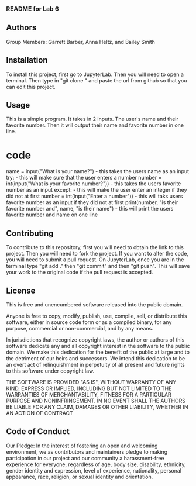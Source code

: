 ### README for Lab 6

## Authors

Group Members: Garrett Barber, Anna Heltz, and Bailey Smith

## Installation

To install this project, first go to JupyterLab. Then you will need to open a terminal. Then type in "git clone " and paste the url
from github so that you can edit this project.

## Usage

This is a simple program. It takes in 2 inputs. The user's name and their favorite number. Then it will output their
name and favorite number in one line. 

# code

name = input("What is your name?")                                   - this takes the users name as an input
try:                                                                 - this will make sure that the user enters a number
    number = int(input("What is your favorite number?"))             - this takes the users favorite number as an input
except:                                                              - this will make the user enter an integer if they did not at first
    number = int(input("Enter a number"))                            - this will taks users favorite number as an input if they did not at first
print(number, "is their favorite number and", name, "is their name") - this will print the users favorite number and name on one line

## Contributing

To contribute to this repository, first you will need to obtain the link to this project. Then you will need to fork the project. If you want
to alter the code, you will need to submit a pull request. On JupyterLab, once you are in the terminal type "git add ." then "git commit" and then "git push". This will save your work to the original code if the pull request is accepted. 

## License

This is free and unencumbered software released into the public domain.

Anyone is free to copy, modify, publish, use, compile, sell, or
distribute this software, either in source code form or as a compiled
binary, for any purpose, commercial or non-commercial, and by any
means.

In jurisdictions that recognize copyright laws, the author or authors
of this software dedicate any and all copyright interest in the
software to the public domain. We make this dedication for the benefit
of the public at large and to the detriment of our heirs and
successors. We intend this dedication to be an overt act of
relinquishment in perpetuity of all present and future rights to this
software under copyright law.

THE SOFTWARE IS PROVIDED "AS IS", WITHOUT WARRANTY OF ANY KIND,
EXPRESS OR IMPLIED, INCLUDING BUT NOT LIMITED TO THE WARRANTIES OF
MERCHANTABILITY, FITNESS FOR A PARTICULAR PURPOSE AND NONINFRINGEMENT.
IN NO EVENT SHALL THE AUTHORS BE LIABLE FOR ANY CLAIM, DAMAGES OR
OTHER LIABILITY, WHETHER IN AN ACTION OF CONTRACT


## Code of Conduct

Our Pledge: In the interest of fostering an open and welcoming environment, we as contributors and maintainers pledge to making participation in our project and our community a harassment-free experience for everyone, regardless of age, body size, disability, ethnicity, gender identity and expression, level of experience, nationality, personal appearance, race, religion, or sexual identity and orientation.
